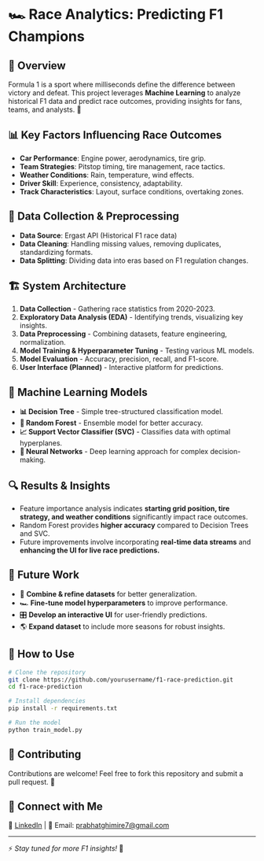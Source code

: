 # 🏎️ Race Analytics: Predicting F1 Champions

## 📌 Overview
Formula 1 is a sport where milliseconds define the difference between victory and defeat. This project leverages **Machine Learning** to analyze historical F1 data and predict race outcomes, providing insights for fans, teams, and analysts. 🚀

## 📊 Key Factors Influencing Race Outcomes
- **Car Performance**: Engine power, aerodynamics, tire grip.
- **Team Strategies**: Pitstop timing, tire management, race tactics.
- **Weather Conditions**: Rain, temperature, wind effects.
- **Driver Skill**: Experience, consistency, adaptability.
- **Track Characteristics**: Layout, surface conditions, overtaking zones.

## 📂 Data Collection & Preprocessing
- **Data Source**: Ergast API (Historical F1 race data)
- **Data Cleaning**: Handling missing values, removing duplicates, standardizing formats.
- **Data Splitting**: Dividing data into eras based on F1 regulation changes.

## 🏗️ System Architecture
1. **Data Collection** - Gathering race statistics from 2020-2023.
2. **Exploratory Data Analysis (EDA)** - Identifying trends, visualizing key insights.
3. **Data Preprocessing** - Combining datasets, feature engineering, normalization.
4. **Model Training & Hyperparameter Tuning** - Testing various ML models.
5. **Model Evaluation** - Accuracy, precision, recall, and F1-score.
6. **User Interface (Planned)** - Interactive platform for predictions.

## 🤖 Machine Learning Models
- **📊 Decision Tree** - Simple tree-structured classification model.
- **🌲 Random Forest** - Ensemble model for better accuracy.
- **📈 Support Vector Classifier (SVC)** - Classifies data with optimal hyperplanes.
- **🧠 Neural Networks** - Deep learning approach for complex decision-making.

## 🔍 Results & Insights
- Feature importance analysis indicates **starting grid position, tire strategy, and weather conditions** significantly impact race outcomes.
- Random Forest provides **higher accuracy** compared to Decision Trees and SVC.
- Future improvements involve incorporating **real-time data streams** and **enhancing the UI for live race predictions.**

## 🚀 Future Work
- 📌 **Combine & refine datasets** for better generalization.
- 🏎️ **Fine-tune model hyperparameters** to improve performance.
- 🎛️ **Develop an interactive UI** for user-friendly predictions.
- 🌎 **Expand dataset** to include more seasons for robust insights.

## 📜 How to Use
```bash
# Clone the repository
git clone https://github.com/yourusername/f1-race-prediction.git
cd f1-race-prediction

# Install dependencies
pip install -r requirements.txt

# Run the model
python train_model.py
```

## 🤝 Contributing
Contributions are welcome! Feel free to fork this repository and submit a pull request. 🚀

## 📢 Connect with Me
🔗 [LinkedIn]([https://linkedin.com/in/yourprofile](https://www.linkedin.com/in/prabhat-ghimire-9b0616262/)) | 📧 Email: prabhatghimire7@gmail.com

---
⚡ *Stay tuned for more F1 insights!* 🏁
